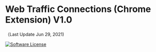 # Web Traffic Connections (Chrome Extension) V1.0

（Last Update Jun 29, 2021)

[![Software License](https://img.shields.io/badge/license-MIT-brightgreen.svg)](LICENSE)
